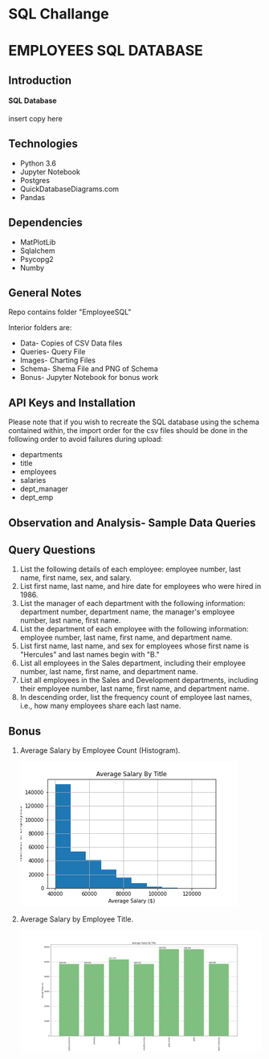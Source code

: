 # SQL Challange

<h1>EMPLOYEES SQL DATABASE</h1>

<h2>Introduction</h2>

<h4>SQL Database</h4>
insert copy here

<h2>Technologies</h2>

<ul><li>Python 3.6</li>
<li>Jupyter Notebook</li>
<li>Postgres</li>
<li>QuickDatabaseDiagrams.com</li>
<li>Pandas</li></ul>

<h2>Dependencies</h2>
<ul><li>MatPlotLib</li>
<li>Sqlalchem</li>
<li>Psycopg2</li>
<li>Numby</li></ul>

<h2>General Notes</h2>

Repo contains folder "EmployeeSQL"

Interior folders are:
<ul><li>Data- Copies of CSV Data files</li>
<li>Queries- Query File</li>
<li>Images- Charting Files</li>
<li>Schema- Shema File and PNG of Schema</li>
<li>Bonus- Jupyter Notebook for bonus work</li></ul>
  
<h2>API Keys and Installation</h2>

Please note that if you wish to recreate the SQL database using the schema contained within, the import order for the csv files should be done in the following order to avoid failures during upload:

<ul>
<li>departments</li>
<li>title</li>
<li>employees</li>
<li>salaries</li>
<li>dept_manager</li>
<li>dept_emp</li>
</ul>

<h2>Observation and Analysis- Sample Data Queries</h2>

<h2> Query Questions </h2>

<ol>
<li>List the following details of each employee: employee number, last name, first name, sex, and salary.</li>

<li>List first name, last name, and hire date for employees who were hired in 1986.</li>

<li>List the manager of each department with the following information: department number, department name, the manager's employee number, last name, first name.</li>

<li>List the department of each employee with the following information: employee number, last name, first name, and department name.</li>

<li>List first name, last name, and sex for employees whose first name is "Hercules" and last names begin with "B."</li>

<li>List all employees in the Sales department, including their employee number, last name, first name, and department name.</li>

<li>List all employees in the Sales and Development departments, including their employee number, last name, first name, and department name.</li>

<li>In descending order, list the frequency count of employee last names, i.e., how many employees share each last name.</li>


</ol>

<h2> Bonus </h2>

<ol>
<li>Average Salary by Employee Count (Histogram).</li>

!["Histogram Salary by Title"](https://github.com/timsamson/sql_challange/blob/main/EmployeeSQL/Images/Salary_Histogram.png)

<li>Average Salary by Employee Title.</li>

!["Average Salary by Title"](https://github.com/timsamson/sql_challange/blob/main/EmployeeSQL/Images/AVG_Salary_by_Title.png)

</ol>









